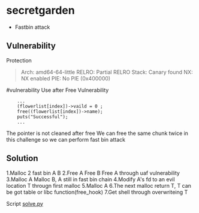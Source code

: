 # secretgarden
- Fastbin attack

## Vulnerability
Protection
>   Arch:     amd64-64-little
    RELRO:    Partial RELRO
    Stack:    Canary found
    NX:       NX enabled
    PIE:      No PIE (0x400000)




#vulnerability
Use after Free Vulnerability
```
	...
	(flowerlist[index])->vaild = 0 ;
	free((flowerlist[index])->name);
	puts("Successful");
	...
```
The pointer is not cleaned after free
We can free the same chunk twice in this challenge so we can perform fast bin attack

## Solution
1.Malloc 2 fast bin A B
2.Free A Free B Free A through uaf vulnerability
3.Malloc A Malloc B, A still in fast bin chain
4.Modify A's fd to an evil location T througn first malloc
5.Malloc A
6.The next malloc return T, T can be got table or libc function(free_hook)
7.Get shell through overwriteing T

Script [solve.py](./solve.py)
